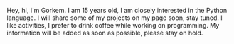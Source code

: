 Hey, hi, I'm Gorkem. I am 15 years old, I am closely interested in the Python language. I will share some of my projects on my page soon, stay tuned.
I like activities, I prefer to drink coffee while working on programming. 
My information will be added as soon as possible, please stay on hold.
<!---
printGorkem/printGorkem is a ✨ special ✨ repository because its `README.md` (this file) appears on your GitHub profile.
You can click the Preview link to take a look at your changes.
--->
